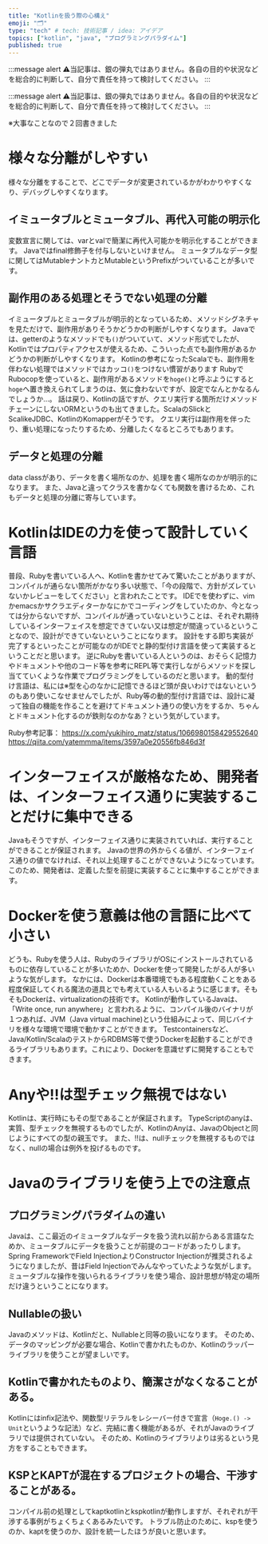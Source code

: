 ```yaml
---
title: "Kotlinを扱う際の心構え"
emoji: "🗂"
type: "tech" # tech: 技術記事 / idea: アイデア
topics: ["kotlin", "java", "プログラミングパラダイム"]
published: true
---
```


:::message alert
⚠当記事は、銀の弾丸ではありません。各自の目的や状況などを総合的に判断して、自分で責任を持って検討してください。
:::

:::message alert
⚠当記事は、銀の弾丸ではありません。各自の目的や状況などを総合的に判断して、自分で責任を持って検討してください。
:::

※大事なことなので２回書きました

# 様々な分離がしやすい

様々な分離をすることで、どこでデータが変更されているかがわかりやすくなり、デバッグしやすくなります。

## イミュータブルとミュータブル、再代入可能の明示化

変数宣言に関しては、varとvalで簡潔に再代入可能かを明示化することができます。
Javaではfinal修飾子を付与しないといけません。
ミュータブルなデータ型に関してはMutableナントカとMutableというPrefixがついていることが多いです。

## 副作用のある処理とそうでない処理の分離

イミュータブルとミュータブルが明示的となっているため、メソッドシグネチャを見ただけで、副作用がありそうかどうかの判断がしやすくなります。
Javaでは、getterのようなメソッドでも`()`がついていて、メソッド形式でしたが、Kotlinではプロパティアクセスが使えるため、こういった点でも副作用があるかどうかの判断がしやすくなります。
Kotlinの参考になったScalaでも、副作用を伴わない処理ではメソッドではカッコ`()`をつけない慣習があります
RubyでRubocopを使っていると、副作用があるメソッドを`hoge()`と呼ぶようにすると`hoge`へ置き換えられてしまうのは、気に食わないですが、設定でなんとかなるんでしょうか…。
話は戻り、Kotlinの話ですが、クエリ実行する箇所だけメソッドチェーンにしないORMというのも出てきました。ScalaのSlickとScalikeJDBC、KotlinのKomapperがそうです。
クエリ実行は副作用を伴ったり、重い処理になったりするため、分離したくなるところでもあります。

## データと処理の分離

data classがあり、データを書く場所なのか、処理を書く場所なのかが明示的になります。
また、Javaと違ってクラスを書かなくても関数を書けるため、これもデータと処理の分離に寄与しています。

# KotlinはIDEの力を使って設計していく言語

普段、Rubyを書いている人へ、Kotlinを書かせてみて驚いたことがありますが、コンパイルが通らない箇所がかなり多い状態で、「今の段階で、方針がズレていないかレビューをしてください」と言われたことです。
IDEでを使わずに、vimかemacsかサクラエディターかなにかでコーディングをしていたのか、今となっては分からないですが、コンパイルが通っていないということは、それぞれ期待しているインターフェイスを想定できていない又は想定が間違っているということなので、設計ができていないということになります。
設計をする即ち実装が完了するといったことが可能なのがIDEでと静的型付け言語を使って実装するということだと思います。
逆にRubyを書いている人というのは、おそらく記憶力やドキュメントや他のコード等を参考にREPL等で実行しながらメソッドを探し当てていくような作業でプログラミングをしているのだと思います。
動的型付け言語は、私には※型を心のなかに記憶できるほど頭が良いわけではないというのもあり使いこなせませんでしたが、Ruby等の動的型付け言語では、設計に凝って独自の機能を作ることを避けてドキュメント通りの使い方をするか、ちゃんとドキュメント化するのが鉄則なのかなあ？という気がしています。

Ruby参考記事：
https://x.com/yukihiro_matz/status/1066980158429552640
https://qiita.com/yatemmma/items/3597a0e20556fb846d3f

# インターフェイスが厳格なため、開発者は、インターフェイス通りに実装することだけに集中できる

Javaもそうですが、インターフェイス通りに実装されていれば、実行することができることが保証されます。
Javaの世界の外からくる値が、インターフェイス通りの値でなければ、それ以上処理することができないようになっています。このため、開発者は、定義した型を前提に実装することに集中することができます。

# Dockerを使う意義は他の言語に比べて小さい

どうも、Rubyを使う人は、RubyのライブラリがOSにインストールされているものに依存していることが多いためか、Dockerを使って開発したがる人が多いような気がします。
なかには、Dockerは本番環境でもある程度動くことをある程度保証してくれる魔法の道具とでも考えている人もいるように感じます。そもそもDockerは、virtualizationの技術です。
Kotlinが動作しているJavaは、「Write once, run anywhere」と言われるように、コンパイル後のバイナリが１つあれば、JVM（Java virtual machine)という仕組みによって、同じバイナリを様々な環境で環境で動かすことができます。
Testcontainersなど、Java/Kotlin/ScalaのテストからRDBMS等で使うDockerを起動することができるライブラリもあります。これにより、Dockerを意識せずに開発することもできます。

# Anyや!!は型チェック無視ではない

Kotlinは、実行時にもその型であることが保証されます。
TypeScriptのanyは、実質、型チェックを無視するものでしたが、KotlinのAnyは、JavaのObjectと同じようにすべての型の親玉です。
また、!!は、nullチェックを無視するものではなく、nullの場合は例外を投げるものです。

# Javaのライブラリを使う上での注意点

## プログラミングパラダイムの違い

Javaは、ここ最近のイミュータブルなデータを扱う流れ以前からある言語なためか、ミュータブルにデータを扱うことが前提のコードがあったりします。
Spring FrameworkでField InjectionよりConstructor Injectionが推奨されるようになりましたが、昔はField Injectionでみんなやっていたような気がします。
ミュータブルな操作を強いられるライブラリを使う場合、設計思想が特定の場所だけ違うということになります。

## Nullableの扱い

Javaのメソッドは、Kotlinだと、Nullableと同等の扱いになります。
そのため、データのマッピングが必要な場合、Kotlinで書かれたものか、Kotlinのラッパーライブラリを使うことが望ましいです。

## Kotlinで書かれたものより、簡潔さがなくなることがある。

Kotlinにはinfix記法や、関数型リテラルをレシーバー付きで宣言（`Hoge.() -> Unit`というような記法）など、完結に書く機能があるが、それがJavaのライブラリでは提供されていない。
そのため、Kotlinのライブラリよりは劣るという見方をすることもできます。

## KSPとKAPTが混在するプロジェクトの場合、干渉することがある。

コンパイル前の処理としてkaptkotlinとkspkotlinが動作しますが、それぞれが干渉する事例がちょくちょくあるみたいです。
トラブル防止のために、kspを使うのか、kaptを使うのか、設計を統一したほうが良いと思います。
